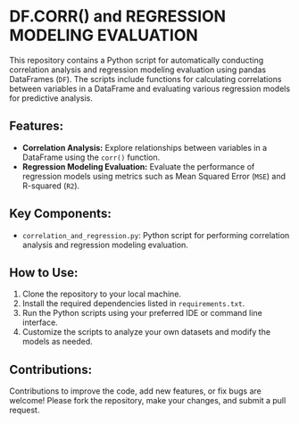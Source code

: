 # DF.CORR() and REGRESSION MODELING EVALUATION

This repository contains a Python script for automatically conducting correlation analysis and regression modeling evaluation using pandas DataFrames (`DF`). The scripts include functions for calculating correlations between variables in a DataFrame and evaluating various regression models for predictive analysis.


## Features:

- **Correlation Analysis:** Explore relationships between variables in a DataFrame using the `corr()` function.
- **Regression Modeling Evaluation:** Evaluate the performance of regression models using metrics such as Mean Squared Error (`MSE`) and R-squared (`R2`).


## Key Components:

- `correlation_and_regression.py`: Python script for performing correlation analysis and regression modeling evaluation.


## How to Use:

1. Clone the repository to your local machine.
2. Install the required dependencies listed in `requirements.txt`.
3. Run the Python scripts using your preferred IDE or command line interface.
4. Customize the scripts to analyze your own datasets and modify the models as needed.


## Contributions:

Contributions to improve the code, add new features, or fix bugs are welcome! Please fork the repository, make your changes, and submit a pull request.
